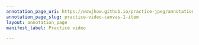 ```yaml
---
annotation_page_uri: https://wowjhow.github.io/practice-jpeg/annotations/practice-video-canvas-1-item.json
annotation_page_slug: practice-video-canvas-1-item
layout: annotation_page
manifest_label: Practice video

---
```

